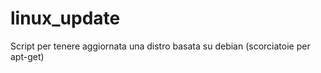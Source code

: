 # linux_update #

Script per tenere aggiornata una distro basata su debian (scorciatoie per apt-get)




